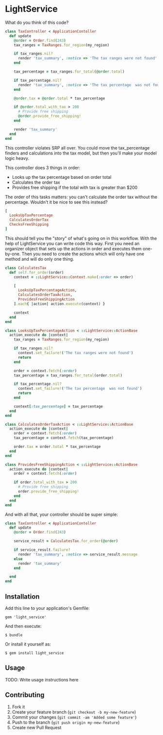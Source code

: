 # LightService

What do you think of this code?

```ruby
class TaxController < ApplicationContoller
  def update
    @order = Order.find(243)
    tax_ranges = TaxRanges.for_region(my_region)

    if tax_ranges.nil?
      render 'tax_summary', :notice => 'The tax ranges were not found'
    end

    tax_percentage = tax_ranges.for_total(@order.total)

    if tax_percentage.nil?
      render 'tax_summary', :notice => 'The tax percentage  was not found'
    end

    @order.tax = @order.total * tax_percentage

    if @order.total_with_tax > 200
      # Provide free shipping
      @order.provide_free_shipping!
    end

    render 'tax_summary'
  end
end
```

This controller violates SRP all over. You could move the tax_percentage finders and calculations 
into the tax model, but then you'll make your model logic heavy.

This controller does 3 things in order:
* Looks up the tax percentage based on order total
* Calculates the order tax
* Provides free shipping if the total with tax is greater than $200

The order of this tasks matters: you can't calculate the order tax without the percentage.
Wouldn't it be nice to see this instead?

```ruby
[
  LooksUpTaxPercentage
  CalculatesOrderTax
  ChecksFreeShipping
]
```

This should tell you the "story" of what's going on in this workflow.
With the help of LightService you can write code this way. First you need an organizer object that sets up the actions in order
and executes them one-by-one. Then you need to create the actions which will only have one method and will do only one thing.

```ruby
class CalculatesTax
  def self.for_order(order)
    context = ::LightService::Context.make(:order => order)

    [
      LooksUpTaxPercentageAction,
      CalculatesOrderTaxAction,
      ProvidesFreeShippingAction
    ].each{ |action| action.execute(context) }

    context
  end
end

class LooksUpTaxPercentageAction < ::LightService::ActionBase
  action_execute do |context|
    tax_ranges = TaxRanges.for_region(my_region)

    if tax_ranges.nil?
      context.set_failure!('The tax ranges were not found')
      return
    end

    order = context.fetch(:order)
    tax_percentage = tax_ranges.for_total(order.total)

    if tax_percentage.nil?
      context.set_failure!('The tax percentage  was not found')
      return
    end

    context[:tax_percentage] = tax_percentage
  end
end

class CalculatesOrderTaxAction < ::LightService::ActionBase
  action_execute do |context|
    order = context.fetch(:order)
    tax_percentage = context.fetch(tax_percentage)

    order.tax = order.total * tax_percentage
  end
end

class ProvidesFreeShippingAction < ::LightService::ActionBase
  action_execute do |context|
    order = context.fetch(:order)

    if order.total_with_tax > 200
      # Provide free shipping
      order.provide_free_shipping!
    end
  end
end
```

And with all that, your controller should be super simple:

```ruby
class TaxController < ApplicationContoller
  def update
    @order = Order.find(243)

    service_result = CalculatesTax.for_order(@order)

    if service_result.failure?
      render 'tax_summary', :notice => service_result.message
    else
      render 'tax_summary'
    end

  end
end
```

## Installation

Add this line to your application's Gemfile:

    gem 'light_service'

And then execute:

    $ bundle

Or install it yourself as:

    $ gem install light_service

## Usage

TODO: Write usage instructions here

## Contributing

1. Fork it
2. Create your feature branch (`git checkout -b my-new-feature`)
3. Commit your changes (`git commit -am 'Added some feature'`)
4. Push to the branch (`git push origin my-new-feature`)
5. Create new Pull Request
